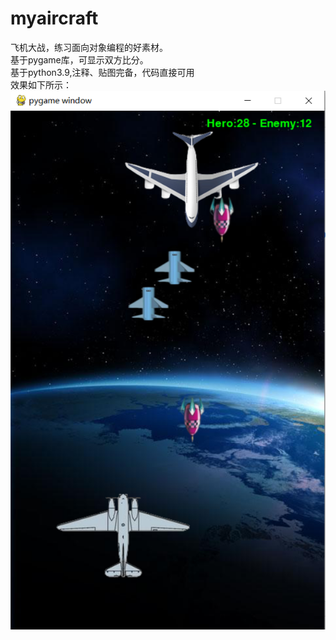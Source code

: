 # myaircraft
 飞机大战，练习面向对象编程的好素材。  
 基于pygame库，可显示双方比分。  
 基于python3.9,注释、贴图完备，代码直接可用  
 效果如下所示：  
 ![image](https://raw.githubusercontent.com/zzzfight200/myaircraft/main/show.png)

